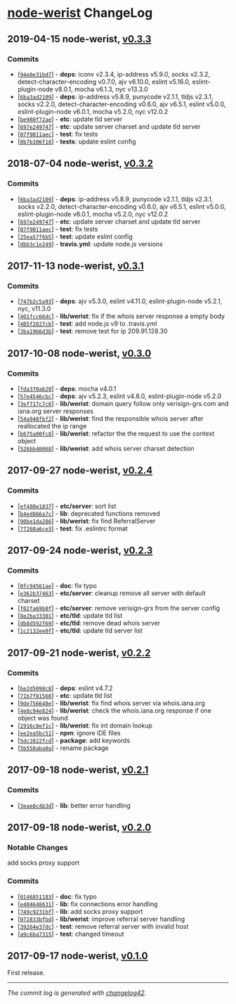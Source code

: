 # [node-werist](https://github.com/w4andy/node-werist/blob/master/README.markdown) ChangeLog

## 2019-04-15 node-werist, [v0.3.3](https://github.com/w4andy/node-werist/tree/v0.3.3)

### Commits

  - [[`94e0e31bd7`](https://github.com/w4andy/node-werist/commit/94e0e31bd70c981f60209f7df026186e75f15658)] - **deps**: iconv v2.3.4, ip-address v5.9.0, socks v2.3.2, detect-character-encoding v0.7.0, ajv v6.10.0, eslint v5.16.0, eslint-plugin-node v8.0.1, mocha v6.1.3, nyc v13.3.0
  - [[`6ba3ad2109`](https://github.com/w4andy/node-werist/commit/6ba3ad2109b35de175fbdb879d923f9b7ca6bfa0)] - **deps**: ip-address v5.8.9, punycode v2.1.1, tldjs v2.3.1, socks v2.2.0, detect-character-encoding v0.6.0, ajv v6.5.1, eslint v5.0.0, eslint-plugin-node v6.0.1, mocha v5.2.0, nyc v12.0.2
  - [[`be980f72ae`](https://github.com/w4andy/node-werist/commit/be980f72ae5496c252b904df680023a772e02582)] - **etc**: update tld server
  - [[`697e249747`](https://github.com/w4andy/node-werist/commit/697e2497474c404e0bd16676f8ec7ebcae24d00d)] - **etc**: update server charset and update tld server
  - [[`07f9011aec`](https://github.com/w4andy/node-werist/commit/07f9011aecdd414a787057d52327a1e0d225ffc6)] - **test**: fix tests
  - [[`8b7b106f18`](https://github.com/w4andy/node-werist/commit/8b7b106f18b94c875f8145a7486f1b4542970048)] - **tests**: update eslint config

## 2018-07-04 node-werist, [v0.3.2](https://github.com/w4andy/node-werist/tree/v0.3.2)

### Commits

  - [[`6ba3ad2109`](https://github.com/w4andy/node-werist/commit/6ba3ad2109b35de175fbdb879d923f9b7ca6bfa0)] - **deps**: ip-address v5.8.9, punycode v2.1.1, tldjs v2.3.1, socks v2.2.0, detect-character-encoding v0.6.0, ajv v6.5.1, eslint v5.0.0, eslint-plugin-node v6.0.1, mocha v5.2.0, nyc v12.0.2
  - [[`697e249747`](https://github.com/w4andy/node-werist/commit/697e2497474c404e0bd16676f8ec7ebcae24d00d)] - **etc**: update server charset and update tld server
  - [[`07f9011aec`](https://github.com/w4andy/node-werist/commit/07f9011aecdd414a787057d52327a1e0d225ffc6)] - **test**: fix tests
  - [[`25ea57f6b5`](https://github.com/w4andy/node-werist/commit/25ea57f6b53d75c5c0e0f757ba4d09ef29e04b02)] - **test**: update eslint config
  - [[`dbb3c1e249`](https://github.com/w4andy/node-werist/commit/dbb3c1e249061f660cd930a9943db35cc1925c0b)] - **travis.yml**: update node.js versions

## 2017-11-13 node-werist, [v0.3.1](https://github.com/w4andy/node-werist/tree/v0.3.1)

### Commits

  - [[`747b2c5a93`](https://github.com/w4andy/node-werist/commit/747b2c5a930fb6d4710e10164a64e059951f0282)] - **deps**: ajv v5.3.0, eslint v4.11.0, eslint-plugin-node v5.2.1, nyc, v11.3.0
  - [[`401fcc66dc`](https://github.com/w4andy/node-werist/commit/401fcc66dc461168576a5f370665b2e036205b17)] - **lib/werist**: fix if the whois server response a empty body
  - [[`405f2827cb`](https://github.com/w4andy/node-werist/commit/405f2827cb356110e550bb86af45f60c859bf184)] - **test**: add node.js v9 to .travis.yml
  - [[`3ba1966d3b`](https://github.com/w4andy/node-werist/commit/3ba1966d3bc1f94a335e341d59f13739efca1b63)] - **test**: remove test for ip 209.91.128.30

## 2017-10-08 node-werist, [v0.3.0](https://github.com/w4andy/node-werist/tree/v0.3.0)

### Commits

  - [[`fda370ab20`](https://github.com/w4andy/node-werist/commit/fda370ab202e956ccf69c16f31fdebcb6be1a682)] - **deps**: mocha v4.0.1
  - [[`57e4546cbc`](https://github.com/w4andy/node-werist/commit/57e4546cbc190f2c42c18bfcfd5a664050ff5b6c)] - **deps**: ajv v5.2.3, eslint v4.8.0, eslint-plugin-node v5.2.0
  - [[`3ef717c7c6`](https://github.com/w4andy/node-werist/commit/3ef717c7c6c23c097b28e222445bbc08dbb73973)] - **lib/werist**: domain query follow only verisign-grs.com and iana.org server responses
  - [[`54a948fbf2`](https://github.com/w4andy/node-werist/commit/54a948fbf2564541b9647045441378dcadbb5d1b)] - **lib/werist**: find the responsible whois server after reallocated the ip range
  - [[`b675a00fc8`](https://github.com/w4andy/node-werist/commit/b675a00fc843afd1cec0b6ac811d207ab702dc6e)] - **lib/werist**: refactor the the request to use the context object
  - [[`526bb40068`](https://github.com/w4andy/node-werist/commit/526bb4006884db8a4aed6591fc53a140de747c7c)] - **lib/werist**: add whois server charset detection

## 2017-09-27 node-werist, [v0.2.4](https://github.com/w4andy/node-werist/tree/v0.2.4)

### Commits

  - [[`ef480e1837`](https://github.com/w4andy/node-werist/commit/ef480e1837b3f33e55f22ee3a81f0cd68e75787c)] - **etc/server**: sort list
  - [[`b4ed866a7c`](https://github.com/w4andy/node-werist/commit/b4ed866a7c60aa556b261d05d5509a3ca621fc36)] - **lib**: deprecated functions removed
  - [[`90be1da286`](https://github.com/w4andy/node-werist/commit/90be1da2866da6a4b5288d8840f347cda98121f1)] - **lib/werist**: fix find ReferralServer
  - [[`77268a6ce3`](https://github.com/w4andy/node-werist/commit/77268a6ce34da670896dd5908afb76068f893a3f)] - **test**: fix .eslintrc format

## 2017-09-24 node-werist, [v0.2.3](https://github.com/w4andy/node-werist/tree/v0.2.3)

### Commits

  - [[`0fc94561ae`](https://github.com/w4andy/node-werist/commit/0fc94561aedf5b60a898d3671a05eb24a09b850f)] - **doc**: fix typo
  - [[`e362b37463`](https://github.com/w4andy/node-werist/commit/e362b374634e4c6bd06f5de87142cba05a8f248a)] - **etc/server**: cleanup remove all server with default charset
  - [[`f02fa69b0f`](https://github.com/w4andy/node-werist/commit/f02fa69b0fe82d147a5f1ea34dbe996a1152c4a0)] - **etc/server**: remove verisign-grs from the server config
  - [[`8e2ba33301`](https://github.com/w4andy/node-werist/commit/8e2ba33301e80bdf8723c2bed94e67f9849b8ebc)] - **etc/tld**: update tld list
  - [[`db8d592f69`](https://github.com/w4andy/node-werist/commit/db8d592f69f024d2166b1a18dd64bb920fb66aa6)] - **etc/tld**: remove dead whois server
  - [[`1c2132ee0f`](https://github.com/w4andy/node-werist/commit/1c2132ee0f7642978b6f0772ca06105e3c9a7959)] - **etc/tld**: update tld server list

## 2017-09-21 node-werist, [v0.2.2](https://github.com/w4andy/node-werist/tree/v0.2.2)

### Commits

  - [[`be2d5098c8`](https://github.com/w4andy/node-werist/commit/be2d5098c8b5bd30bb2f724d56fb1a7a272bac33)] - **deps**: eslint v4.7.2
  - [[`71b7f81560`](https://github.com/w4andy/node-werist/commit/71b7f8156021d5ad26a5df2f104c84eb1debd277)] - **etc**: update tld list
  - [[`9de756648e`](https://github.com/w4andy/node-werist/commit/9de756648e54f9a0865a522bb1aa8f3050958c5b)] - **lib/werist**: fix find whois server via whois.iana.org
  - [[`4e8c94e824`](https://github.com/w4andy/node-werist/commit/4e8c94e824d9ffd37ba53bcfc100fec21faf0200)] - **lib/werist**: check the whois.iana.org response if one object was found
  - [[`2916c8ef1c`](https://github.com/w4andy/node-werist/commit/2916c8ef1cb6b798195cded3813671c30727a205)] - **lib/werist**: fix int domain lookup
  - [[`ee2ea5bc51`](https://github.com/w4andy/node-werist/commit/ee2ea5bc5166adcc6fa302b0ddec7c2ced3eb445)] - **npm**: ignore IDE files
  - [[`5dc2822fcd`](https://github.com/w4andy/node-werist/commit/5dc2822fcd9e0236b2596075d37c0e0b946a7bbc)] - **package**: add keywords
  - [[`5b558aba0a`](https://github.com/w4andy/node-werist/commit/5b558aba0a105384067ce02df18dbb70dfd33326)] - rename package


## 2017-09-18 node-werist, [v0.2.1](https://github.com/w4andy/node-werist/tree/v0.2.1)

### Commits

  - [[`3eae8c4b3d`](https://github.com/w4andy/node-werist/commit/3eae8c4b3d7187bfae39bd93571acfedeab511c3)] - **lib**: better error handling

## 2017-09-18 node-werist, [v0.2.0](https://github.com/w4andy/node-werist/tree/v0.2.0)

### Notable Changes

add socks proxy support

### Commits

  - [[`0146851183`](https://github.com/w4andy/node-werist/commit/01468511832447c27bb39537b135a0e19f90d733)] - **doc**: fix typo
  - [[`e404648631`](https://github.com/w4andy/node-werist/commit/e4046486316cc4b19537b12224b1b4a1cca22dd9)] - **lib**: fix connections error handling
  - [[`749c9231bf`](https://github.com/w4andy/node-werist/commit/749c9231bfc47efe44997c42650feba26b546ace)] - **lib**: add socks proxy support
  - [[`072833bfbd`](https://github.com/w4andy/node-werist/commit/072833bfbdc6dc160ba8bd413eb1cf0a9f94de0f)] - **lib/werist**: improve referral server handling
  - [[`39264e37dc`](https://github.com/w4andy/node-werist/commit/39264e37dce34c07cde7cc267f2b1c09418504a1)] - **test**: remove referral server with invalid host
  - [[`a9c6ba7315`](https://github.com/w4andy/node-werist/commit/a9c6ba73158eacfdc10fd44e41637b30abea5743)] - **test**: changed timeout


## 2017-09-17 node-werist, [v0.1.0](https://github.com/w4andy/node-werist/tree/v0.1.0)

First release.

---

_The commit log is generated with [changelog42](https://www.npmjs.com/package/changelog42)._
